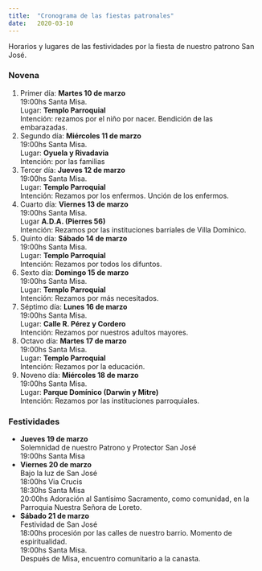 ```yaml
---
title:  "Cronograma de las fiestas patronales"
date:   2020-03-10
---
```

Horarios y lugares de las festividades por la fiesta de nuestro patrono San José.

### Novena

1. Primer día: **Martes 10 de marzo**<br>
  19:00hs Santa Misa.<br>
  Lugar: **Templo Parroquial**<br>
  Intención: rezamos por el niño por nacer. Bendición de las embarazadas.<br>
2. Segundo día: **Miércoles 11 de marzo**<br>
  19:00hs Santa Misa.<br>
  Lugar: **Oyuela y Rivadavia**<br>
  Intención: por las familias<br>
3. Tercer día: **Jueves 12 de marzo**<br>
  19:00hs Santa Misa.<br>
  Lugar: **Templo Parroquial**<br>
  Intención: Rezamos por los enfermos. Unción de los enfermos.<br>
4. Cuarto día: **Viernes 13 de marzo**<br>
  19:00hs Santa Misa.<br>
  Lugar **A.D.A. (Pierres 56)**<br>
  Intención: Rezamos por las instituciones barriales de Villa Domínico.<br>
5. Quinto día: **Sábado 14 de marzo**<br>
  19:00hs Santa Misa.<br>
  Lugar: **Templo Parroquial**<br>
  Intención: Rezamos por todos los difuntos.<br>
6. Sexto día: **Domingo 15 de marzo**<br>
  19:00hs Santa Misa.<br>
  Lugar: **Templo Parroquial**<br>
  Intención: Rezamos por más necesitados.<br>
7. Séptimo día: **Lunes 16 de marzo**<br>
  19:00hs Santa Misa.<br>
  Lugar: **Calle R. Pérez y Cordero**<br>
  Intención: Rezamos por nuestros adultos mayores.<br>
8. Octavo día: **Martes 17 de marzo**<br>
  19:00hs Santa Misa.<br>
  Lugar: **Templo Parroquial**<br>
  Intención: Rezamos por la educación.<br>
9. Noveno día: **Miércoles 18 de marzo**<br>
  19:00hs Santa Misa.<br>
  Lugar: **Parque Domínico (Darwin y Mitre)**<br>
  Intención: Rezamos por las instituciones parroquiales.<br>

### Festividades

- **Jueves 19 de marzo**<br>
  Solemnidad de nuestro Patrono y Protector San José<br>
  19:00hs Santa Misa<br>
- **Viernes 20 de marzo**<br>
  Bajo la luz de San José<br>
  18:00hs Via Crucis<br>
  18:30hs Santa Misa<br>
  20:00hs Adoración al Santísimo Sacramento, como comunidad, en la Parroquia Nuestra Señora de Loreto.<br>
- **Sábado 21 de marzo**<br>
  Festividad de San José<br>
  18:00hs procesión por las calles de nuestro barrio. Momento de espiritualidad.<br>
  19:00hs Santa Misa. <br>
  Después de Misa, encuentro comunitario a la canasta.<br>